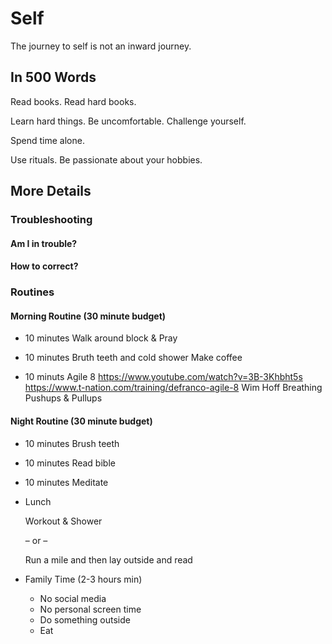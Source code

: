 # Self

The journey to self is not an inward journey. 

## In 500 Words

Read books. Read hard books.

Learn hard things. Be uncomfortable. Challenge yourself. 

Spend time alone.

Use rituals. Be passionate about your hobbies.

## More Details

### Troubleshooting

#### Am I in trouble?

#### How to correct?

### Routines
#### Morning Routine (30 minute budget)
* 10 minutes
  Walk around block & Pray

* 10 minutes
  Bruth teeth and cold shower
  Make coffee

* 10 minuts
  Agile 8
    https://www.youtube.com/watch?v=3B-3Khbht5s
    https://www.t-nation.com/training/defranco-agile-8
  Wim Hoff Breathing
  Pushups & Pullups

#### Night Routine (30 minute budget)

* 10 minutes
  Brush teeth
* 10 minutes
  Read bible

* 10 minutes
  Meditate

* Lunch

  Workout & Shower

  – or –

  Run a mile and then lay outside and read

* Family Time (2-3 hours min)
  - No social media
  - No personal screen time
  - Do something outside
  - Eat 
